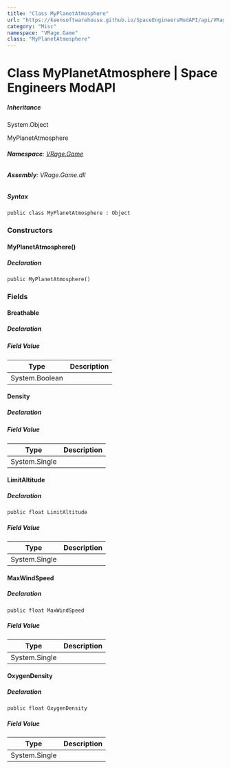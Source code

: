```yaml
---
title: "Class MyPlanetAtmosphere"
url: "https://keensoftwarehouse.github.io/SpaceEngineersModAPI/api/VRage.Game.MyPlanetAtmosphere.html"
category: "Misc"
namespace: "VRage.Game"
class: "MyPlanetAtmosphere"
---
```


# Class MyPlanetAtmosphere | Space Engineers ModAPI

##### Inheritance

System.Object

MyPlanetAtmosphere

###### **Namespace**: [VRage.Game](https://keensoftwarehouse.github.io/SpaceEngineersModAPI/api/VRage.Game.html)

###### **Assembly**: VRage.Game.dll

##### Syntax

```
public class MyPlanetAtmosphere : Object
```

### Constructors

#### MyPlanetAtmosphere()

##### Declaration

```
public MyPlanetAtmosphere()
```

### Fields

#### Breathable

##### Declaration

##### Field Value

| Type | Description |
| --- | --- |
| System.Boolean |     |

#### Density

##### Declaration

##### Field Value

| Type | Description |
| --- | --- |
| System.Single |     |

#### LimitAltitude

##### Declaration

```
public float LimitAltitude
```

##### Field Value

| Type | Description |
| --- | --- |
| System.Single |     |

#### MaxWindSpeed

##### Declaration

```
public float MaxWindSpeed
```

##### Field Value

| Type | Description |
| --- | --- |
| System.Single |     |

#### OxygenDensity

##### Declaration

```
public float OxygenDensity
```

##### Field Value

| Type | Description |
| --- | --- |
| System.Single |     |